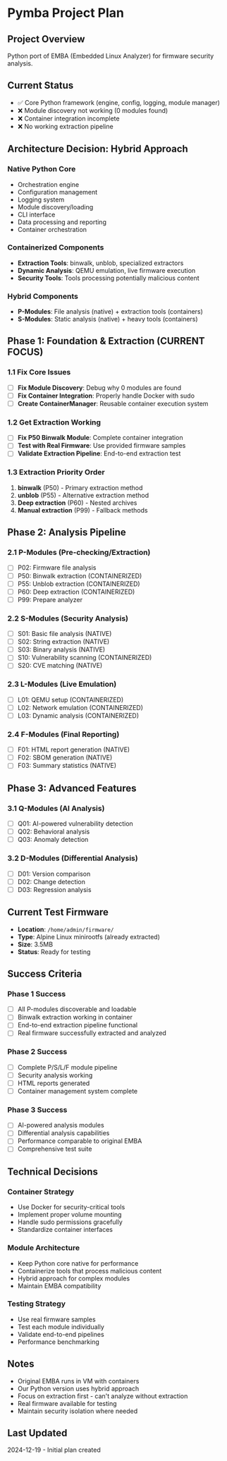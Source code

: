 # Pymba Project Plan

## Project Overview
Python port of EMBA (Embedded Linux Analyzer) for firmware security analysis.

## Current Status
- ✅ Core Python framework (engine, config, logging, module manager)
- ❌ Module discovery not working (0 modules found)
- ❌ Container integration incomplete
- ❌ No working extraction pipeline

## Architecture Decision: Hybrid Approach

### Native Python Core
- Orchestration engine
- Configuration management
- Logging system
- Module discovery/loading
- CLI interface
- Data processing and reporting
- Container orchestration

### Containerized Components
- **Extraction Tools**: binwalk, unblob, specialized extractors
- **Dynamic Analysis**: QEMU emulation, live firmware execution
- **Security Tools**: Tools processing potentially malicious content

### Hybrid Components
- **P-Modules**: File analysis (native) + extraction tools (containers)
- **S-Modules**: Static analysis (native) + heavy tools (containers)

## Phase 1: Foundation & Extraction (CURRENT FOCUS)

### 1.1 Fix Core Issues
- [ ] **Fix Module Discovery**: Debug why 0 modules are found
- [ ] **Fix Container Integration**: Properly handle Docker with sudo
- [ ] **Create ContainerManager**: Reusable container execution system

### 1.2 Get Extraction Working
- [ ] **Fix P50 Binwalk Module**: Complete container integration
- [ ] **Test with Real Firmware**: Use provided firmware samples
- [ ] **Validate Extraction Pipeline**: End-to-end extraction test

### 1.3 Extraction Priority Order
1. **binwalk** (P50) - Primary extraction method
2. **unblob** (P55) - Alternative extraction method
3. **Deep extraction** (P60) - Nested archives
4. **Manual extraction** (P99) - Fallback methods

## Phase 2: Analysis Pipeline

### 2.1 P-Modules (Pre-checking/Extraction)
- [ ] P02: Firmware file analysis
- [ ] P50: Binwalk extraction (CONTAINERIZED)
- [ ] P55: Unblob extraction (CONTAINERIZED)
- [ ] P60: Deep extraction (CONTAINERIZED)
- [ ] P99: Prepare analyzer

### 2.2 S-Modules (Security Analysis)
- [ ] S01: Basic file analysis (NATIVE)
- [ ] S02: String extraction (NATIVE)
- [ ] S03: Binary analysis (NATIVE)
- [ ] S10: Vulnerability scanning (CONTAINERIZED)
- [ ] S20: CVE matching (NATIVE)

### 2.3 L-Modules (Live Emulation)
- [ ] L01: QEMU setup (CONTAINERIZED)
- [ ] L02: Network emulation (CONTAINERIZED)
- [ ] L03: Dynamic analysis (CONTAINERIZED)

### 2.4 F-Modules (Final Reporting)
- [ ] F01: HTML report generation (NATIVE)
- [ ] F02: SBOM generation (NATIVE)
- [ ] F03: Summary statistics (NATIVE)

## Phase 3: Advanced Features

### 3.1 Q-Modules (AI Analysis)
- [ ] Q01: AI-powered vulnerability detection
- [ ] Q02: Behavioral analysis
- [ ] Q03: Anomaly detection

### 3.2 D-Modules (Differential Analysis)
- [ ] D01: Version comparison
- [ ] D02: Change detection
- [ ] D03: Regression analysis

## Current Test Firmware
- **Location**: `/home/admin/firmware/`
- **Type**: Alpine Linux minirootfs (already extracted)
- **Size**: 3.5MB
- **Status**: Ready for testing

## Success Criteria

### Phase 1 Success
- [ ] All P-modules discoverable and loadable
- [ ] Binwalk extraction working in container
- [ ] End-to-end extraction pipeline functional
- [ ] Real firmware successfully extracted and analyzed

### Phase 2 Success
- [ ] Complete P/S/L/F module pipeline
- [ ] Security analysis working
- [ ] HTML reports generated
- [ ] Container management system complete

### Phase 3 Success
- [ ] AI-powered analysis modules
- [ ] Differential analysis capabilities
- [ ] Performance comparable to original EMBA
- [ ] Comprehensive test suite

## Technical Decisions

### Container Strategy
- Use Docker for security-critical tools
- Implement proper volume mounting
- Handle sudo permissions gracefully
- Standardize container interfaces

### Module Architecture
- Keep Python core native for performance
- Containerize tools that process malicious content
- Hybrid approach for complex modules
- Maintain EMBA compatibility

### Testing Strategy
- Use real firmware samples
- Test each module individually
- Validate end-to-end pipelines
- Performance benchmarking

## Notes
- Original EMBA runs in VM with containers
- Our Python version uses hybrid approach
- Focus on extraction first - can't analyze without extraction
- Real firmware available for testing
- Maintain security isolation where needed

## Last Updated
2024-12-19 - Initial plan created

